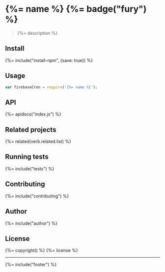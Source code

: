 # {%= name %} {%= badge("fury") %}

> {%= description %}

## Install
{%= include("install-npm", {save: true}) %}

## Usage

```js
var firebaseCron = require('{%= name %}');
```

## API
{%= apidocs("index.js") %}

## Related projects
{%= related(verb.related.list) %}

## Running tests
{%= include("tests") %}

## Contributing
{%= include("contributing") %}

## Author
{%= include("author") %}

## License
{%= copyright() %}
{%= license %}

***

{%= include("footer") %}
